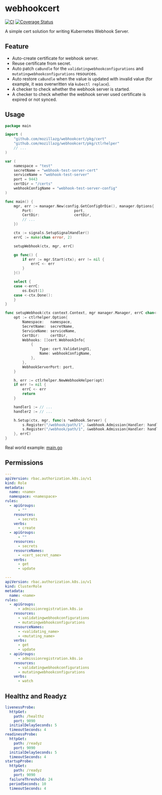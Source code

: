 # webhookcert

[![CI](https://github.com/mozillazg/webhookcert/actions/workflows/ci.yml/badge.svg?branch=master)](https://github.com/mozillazg/webhookcert/actions/workflows/ci.yml)
[![Coverage Status](https://coveralls.io/repos/github/mozillazg/webhookcert/badge.svg?branch=master)](https://coveralls.io/github/mozillazg/webhookcert?branch=master)

A simple cert solution for writing Kubernetes Webhook Server.

## Feature

* Auto-create certificate for webhook server.
* Reuse certificate from secret.
* Auto patch `caBundle` for the `validatingwebhookconfigurations` and `mutatingwebhookconfigurations` resources.
* Auto restore `caBundle` when the value is updated with invalid value (for example, it was overwritten via `kubectl replace`).
* A checker to check whether the webhook server is started.
* A checker to check whether the webhook server used certificate is expired or not synced.


## Usage

```go
package main

import (
	"github.com/mozillazg/webhookcert/pkg/cert"
	"github.com/mozillazg/webhookcert/pkg/ctlrhelper"
	// ...
)

var (
	namespace = "test"
	secretName = "webhook-test-server-cert"
	serviceName = "webhook-test-server"
	port = 9443
	certDir = "/certs"
	webhookConfigName = "webhook-test-server-config"
)

func main() {
	mgr, err := manager.New(config.GetConfigOrDie(), manager.Options{
		Port:                   port,
		CertDir:                certDir,
		// ...
	})

	ctx := signals.SetupSignalHandler()
	errC := make(chan error, 2)

	setupWebhook(ctx, mgr, errC)

	go func() {
		if err := mgr.Start(ctx); err != nil {
			errC <- err
		}
	}()

	select {
	case <-errC:
		os.Exit(1)
	case <-ctx.Done():
	}
}

func setupWebhook(ctx context.Context, mgr manager.Manager, errC chan<- error) {
	opt := ctlrhelper.Option{
		Namespace:   namespace,
		SecretName:  secretName,
		ServiceName: serviceName,
		CertDir:     certDir,
		Webhooks: []cert.WebhookInfo{
			{
				Type: cert.ValidatingV1,
				Name: webhookConfigName,
			},
		},
		WebhookServerPort: port,
	}

	h, err := ctlrhelper.NewWebhookHelper(opt)
	if err != nil {
		errC <- err
		return
	}

	handler1 := // ...
	handler2 := // ...

	h.Setup(ctx, mgr, func(s *webhook.Server) {
		s.Register("/webhook/path/1", &webhook.Admission{Handler: handler1})
		s.Register("/webhook/path/1", &webhook.Admission{Handler: handler2})
	}, errC)
}

```

Real world example: [main.go](https://github.com/mozillazg/echo-k8s-webhook/blob/master/main.go)

## Permissions

```yaml
---
apiVersion: rbac.authorization.k8s.io/v1
kind: Role
metadata:
  name: <name>
  namespace: <namespace>
rules:
  - apiGroups:
      - ""
    resources:
      - secrets
    verbs:
      - create
  - apiGroups:
      - ""
    resources:
      - secrets
    resourceNames:
      - <cert_secret_name>
    verbs:
      - get
      - update

---
apiVersion: rbac.authorization.k8s.io/v1
kind: ClusterRole
metadata:
  name: <name>
rules:
  - apiGroups:
      - admissionregistration.k8s.io
    resources:
      - validatingwebhookconfigurations
      - mutatingwebhookconfigurations
    resourceNames:
      - <validating_name>
      - <mutating_name>
    verbs:
      - get
      - update
  - apiGroups:
      - admissionregistration.k8s.io
    resources:
      - validatingwebhookconfigurations
      - mutatingwebhookconfigurations
    verbs:
      - watch
```

## Healthz and Readyz

```yaml
livenessProbe:
  httpGet:
    path: /healthz
    port: 9090
  initialDelaySeconds: 5
  timeoutSeconds: 4
readinessProbe:
  httpGet:
    path: /readyz
    port: 9090
  initialDelaySeconds: 5
  timeoutSeconds: 4
startupProbe:
  httpGet:
    path: /readyz
    port: 9090
  failureThreshold: 24
  periodSeconds: 10
  timeoutSeconds: 4
```
